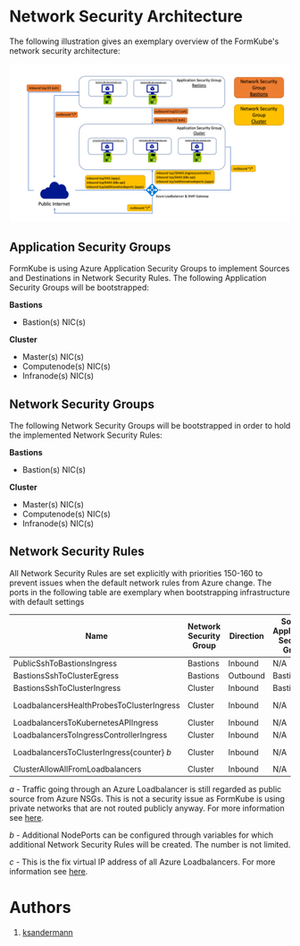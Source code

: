 # Network Security Architecture
The following illustration gives an exemplary overview of the FormKube's network security architecture:

![Network Security Architecture](images/network_security.png)

## Application Security Groups
FormKube is using Azure Application Security Groups to implement Sources and Destinations in Network Security Rules.
The following Application Security Groups will be bootstrapped:

**Bastions**
* Bastion(s) NIC(s)

**Cluster**
* Master(s) NIC(s)
* Computenode(s) NIC(s)
* Infranode(s) NIC(s)

## Network Security Groups
The following Network Security Groups will be bootstrapped in order to hold the implemented Network Security Rules:

**Bastions**
* Bastion(s) NIC(s)

**Cluster**
* Master(s) NIC(s)
* Computenode(s) NIC(s)
* Infranode(s) NIC(s)

## Network Security Rules

All Network Security Rules are set explicitly with priorities 150-160 to prevent issues when the default network rules from Azure change.
The ports in the following table are exemplary when bootstrapping infrastructure with default settings 


| Name                                      | Network Security Group | Direction | Source Application Security Group | Destination Application Security Group   | Source CIDR              | Destination CIDR | Source Port | Destination Port | Protocol | Priority        |
|-------------------------------------------|------------------------|-----------|-----------------------------------|------------------------------------------|--------------------------|------------------|-------------|------------------|----------|-----------------|
| PublicSshToBastionsIngress                | Bastions               | Inbound   | N/A                               | Bastions                                 | *                        | N/A              | *           | 22               | TCP      | 160             |
| BastionsSshToClusterEgress                | Bastions               | Outbound  | Bastions                          | Cluster                                  | N/A                      | N/A              | *           | 22               | TCP      | 160             |
| BastionsSshToClusterIngress               | Cluster                | Inbound   | Bastions                          | Cluster                                  | N/A                      | N/A              | *           | 22               | TCP      | 160             |
| LoadbalancersHealthProbesToClusterIngress | Cluster                | Inbound   | N/A                               | Cluster                                  | tag: AzureLoadBalanacers | N/A              | *           | *                | TCP      | 159             |
| LoadbalancersToKubernetesAPIIngress       | Cluster                | Inbound   | N/A                               | Cluster                                  | * *a*                    | N/A              | *           | 6443             | TCP      | 158             |
| LoadbalancersToIngressControllerIngress   | Cluster                | Inbound   | N/A                               | Cluster                                  | * *a*                    | N/A              | *           | 30443            | TCP      | 157             |
| LoadbalancersToClusterIngress{counter} *b*| Cluster                | Inbound   | N/A                               | Cluster                                  | * *a*                    | N/A              | *           | * *b*            | TCP      | 300+{counter}   |
| ClusterAllowAllFromLoadbalancers          | Cluster                | Inbound   | N/A                               | Cluster                                  | 168.63.129.16/32 *c*     | N/A              | *           | * *c*            | TCP      | 155             |

*a* - Traffic going through an Azure Loadbalancer is still regarded as public source from Azure NSGs.
This is not a security issue as FormKube is using private networks that are not routed publicly anyway.
For more information see [here](https://social.msdn.microsoft.com/Forums/en-US/e064ee13-10f0-4748-a729-8b2e918df9a9/azure-loadbalancer-not-working-with-vms-nsg-inbound-rule-with-azureloadbalancer-tag?forum=WAVirtualMachinesVirtualNetwork).

*b* - Additional NodePorts can be configured through variables for which additional Network Security Rules will be 
created. 
The number is not limited.

*c* - This is the fix virtual IP address of all Azure Loadbalancers.
For more information see [here](https://docs.microsoft.com/en-us/azure/load-balancer/load-balancer-troubleshoot).


# Authors
1. [ksandermann](https://github.com/ksandermann)